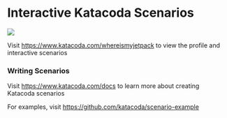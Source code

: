 # Interactive Katacoda Scenarios

[![](http://shields.katacoda.com/katacoda/whereismyjetpack/count.svg)](https://www.katacoda.com/whereismyjetpack "Get your profile on Katacoda.com")

Visit https://www.katacoda.com/whereismyjetpack to view the profile and interactive scenarios

### Writing Scenarios
Visit https://www.katacoda.com/docs to learn more about creating Katacoda scenarios

For examples, visit https://github.com/katacoda/scenario-example
